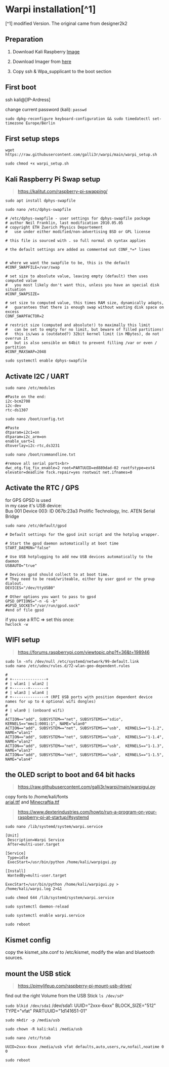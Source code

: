 # Warpi installation[^1]
[^1] modified Version. The original came from designer2k2

## Preparation
1. Download Kali Raspberry [Image](https://www.kali.org/get-kali/#kali-arm)

2. Download Imager from [here](https://www.raspberrypi.com/software/)

3. Copy ssh & Wpa_supplicant to the boot section

## First boot
ssh kali@[IP-Ardress]

change current password (kali): `passwd`

`sudo dpkg-reconfigure keyboard-configuration && sudo timedatectl set-timezone Europe/Berlin`

## First setup steps
`wget https://raw.githubusercontent.com/galli3r/warpi/main/warpi_setup.sh`

`sudo chmod +x warpi_setup.sh`

## Kali Raspberry Pi Swap setup
> https://kalitut.com/raspberry-pi-swapping/

`sudo apt install dphys-swapfile`

`sudo nano /etc/dphys-swapfile`
```
# /etc/dphys-swapfile - user settings for dphys-swapfile package
# author Neil Franklin, last modification 2010.05.05
# copyright ETH Zuerich Physics Departement
#   use under either modified/non-advertising BSD or GPL license

# this file is sourced with . so full normal sh syntax applies

# the default settings are added as commented out CONF_*=* lines


# where we want the swapfile to be, this is the default
#CONF_SWAPFILE=/var/swap

# set size to absolute value, leaving empty (default) then uses computed value
#   you most likely don't want this, unless you have an special disk situation
#CONF_SWAPSIZE=

# set size to computed value, this times RAM size, dynamically adapts,
#   guarantees that there is enough swap without wasting disk space on excess
CONF_SWAPFACTOR=2

# restrict size (computed and absolute!) to maximally this limit
#   can be set to empty for no limit, but beware of filled partitions!
#   this is/was a (outdated?) 32bit kernel limit (in MBytes), do not overrun it
#   but is also sensible on 64bit to prevent filling /var or even / partition
#CONF_MAXSWAP=2048

```

`sudo systemctl enable dphys-swapfile`

## Activate I2C / UART
`sudo nano /etc/modules`
```
#Paste on the end:
i2c-bcm2708
i2c-dev
rtc-ds1307
```

`sudo nano /boot/config.txt`<br>
```
#Paste
dtparam=i2c1=on
dtparam=i2c_arm=on
enable_uart=1
dtoverlay=i2c-rtc,ds3231
```

`sudo nano /boot/commandline.txt`<br>
```
#remove all serial parts<br>
dwc_otg.fiq_fix_enable=2 root=PARTUUID=ed889dad-02 rootfstype=ext4 elevator=deadline fsck.repair=yes rootwait net.ifnames=0
```

## Activate the RTC / GPS
for GPS GPSD is used<br>
in my case it's USB device:<br>
Bus 001 Device 003: ID 067b:23a3 Prolific Technology, Inc. ATEN Serial Bridge

`sudo nano /etc/default/gpsd`

```
# Default settings for the gpsd init script and the hotplug wrapper.

# Start the gpsd daemon automatically at boot time
START_DAEMON="false"

# Use USB hotplugging to add new USB devices automatically to the daemon
USBAUTO="true"

# Devices gpsd should collect to at boot time.
# They need to be read/writeable, either by user gpsd or the group dialout.
DEVICES="/dev/ttyUSB0"

# Other options you want to pass to gpsd
GPSD_OPTIONS="-n -G -b"
#GPSD_SOCKET="/var/run/gpsd.sock"
#end of file gpsd
```

if you use a RTC => set this once:<br>
`hwclock -w`

## WIFI setup
> https://forums.raspberrypi.com/viewtopic.php?f=36&t=198946

`sudo ln -nfs /dev/null /etc/systemd/network/99-default.link`<br>
`sudo nano /etc/udev/rules.d/72-wlan-geo-dependent.rules`<br>
```
#
# +---------------+
# | wlan1 | wlan2 |
# +-------+-------+
# | wlan3 | wlan4 |
# +---------------+ (RPI USB ports with position dependent device names for up to 4 optional wifi dongles)
#
# | wlan0 | (onboard wifi)
#
ACTION=="add", SUBSYSTEM=="net", SUBSYSTEMS=="sdio", KERNELS=="mmc1:0001:1", NAME="wlan0"
ACTION=="add", SUBSYSTEM=="net", SUBSYSTEMS=="usb",  KERNELS=="1-1.2",       NAME="wlan1"
ACTION=="add", SUBSYSTEM=="net", SUBSYSTEMS=="usb",  KERNELS=="1-1.4",       NAME="wlan2"
ACTION=="add", SUBSYSTEM=="net", SUBSYSTEMS=="usb",  KERNELS=="1-1.3",       NAME="wlan3"
ACTION=="add", SUBSYSTEM=="net", SUBSYSTEMS=="usb",  KERNELS=="1-1.5",       NAME="wlan4"
```
## the OLED script to boot and 64 bit hacks
> https://raw.githubusercontent.com/galli3r/warpi/main/warpigui.py

copy fonts to /home/kali/fonts<br>
[arial.ttf](https://duckduckgo.com/?t=ftsa&q=arial.ttf&atb=v362-1&ia=web) and [Minecraftia.ttf](https://duckduckgo.com/?q=Minecraftia.ttf&t=ftsa&atb=v362-1&ia=web)

> https://www.dexterindustries.com/howto/run-a-program-on-your-raspberry-pi-at-startup/#systemd

`sudo nano /lib/systemd/system/warpi.service`

```
[Unit]
 Description=Warpi Service
 After=multi-user.target

[Service]
 Type=idle
 ExecStart=/usr/bin/python /home/kali/warpigui.py

[Install]
 WantedBy=multi-user.target
```

`ExecStart=/usr/bin/python /home/kali/warpigui.py > /home/kali/warpi.log 2>&1`

`sudo chmod 644 /lib/systemd/system/warpi.service`

`sudo systemctl daemon-reload`

`sudo systemctl enable warpi.service`

`sudo reboot`

## Kismet config
copy the kismet_site.conf to /etc/kismet, modify the wlan and bluetooth sources.

## mount the USB stick
> https://pimylifeup.com/raspberry-pi-mount-usb-drive/

find out the right Volume from the USB Stick
`ls /dev/sd*`

`sudo blkid /dev/sda1`
/dev/sda1: UUID="2xxx-6xxx" BLOCK_SIZE="512" TYPE="vfat" PARTUUID="1d141651-01"

`sudo mkdir -p /media/usb`

`sudo chown -R kali:kali /media/usb`

`sudo nano /etc/fstab`
```
UUID=2xxx-6xxx /media/usb vfat defaults,auto,users,rw,nofail,noatime 0 0
```

`sudo reboot`



